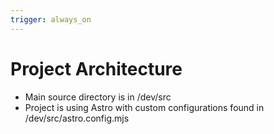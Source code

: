 ```yaml
---
trigger: always_on
---
```


# Project Architecture

- Main source directory is in /dev/src
- Project is using Astro with custom configurations found in /dev/src/astro.config.mjs
